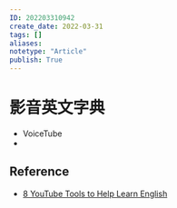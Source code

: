 ```yaml
---
ID: 202203310942
create_date: 2022-03-31
tags: []	
aliases:
notetype: "Article"
publish: True
---
```


# 影音英文字典

- VoiceTube
- 

## Reference
- [8 YouTube Tools to Help Learn English](https://peacheypublications.com/8-youtube-tools-to-help-learn-english)